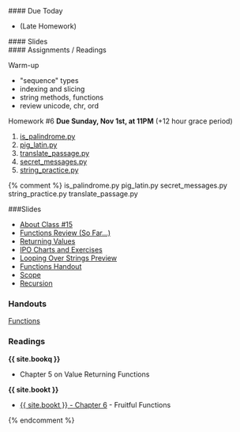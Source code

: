 <article class="due" markdown="block">
#### Due Today

* (Late Homework)

</article>

<article class="slides" markdown="block">
#### Slides


</article>

<article class="assignments" markdown="block">
#### Assignments / Readings		

Warm-up

* "sequence" types
* indexing and slicing
* string methods, functions
* review unicode, chr, ord

Homework #6 __Due Sunday, Nov 1st, at 11PM__ (+12 hour grace period)

1. [is_palindrome.py](homework/hw06/is_palindrome.py)
2. [pig_latin.py](homework/hw06/pig_latin.py)
3. [translate_passage.py](homework/hw06/translate_passage.py)
4. [secret_messages.py](homework/hw06/secret_messages.py)
4. [string_practice.py](homework/hw06/string_practice.py)

</article>

{% comment %}
is_palindrome.py
pig_latin.py
secret_messages.py
string_practice.py
translate_passage.py
<a name="class15"></a>

###Slides

* [About Class #15](classes/15/meta.html)
* [Functions Review (So Far...)](classes/15/review.html)
* [Returning Values](classes/15/return.html)
* [IPO Charts and Exercises](classes/15/exercises.html)
* [Looping Over Strings Preview](classes/15/loop-strings-preview.html)
* [Functions Handout](classes/15/handout.html)
* [Scope](classes/15/scope.html)
* [Recursion](classes/15/recursion.html) 

<!--

	* when to use it
	* imitating a while loop
	* ask questions about the branch - what happens on last iteration, 2nd to last (just goes back to where it was)
-->

### Handouts
[Functions](resources/handouts/class15/functions.pdf)

### Readings
__{{ site.bookq }}__

* Chapter 5 on Value Returning Functions

__{{ site.bookt }}__

* [{{ site.bookt }} - Chapter 6](http://openbookproject.net/thinkcs/python/english3e/fruitful_functions.html) - Fruitful Functions

<a name="homework7"></a>

{% endcomment %}

